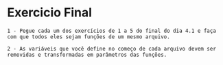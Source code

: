 # Exercicio Final

    1 - Pegue cada um dos exercícios de 1 a 5 do final do dia 4.1 e faça com que todos eles sejam funções de um mesmo arquivo. 
    
    2 - As variáveis que você define no começo de cada arquivo devem ser removidas e transformadas em parâmetros das funções.
